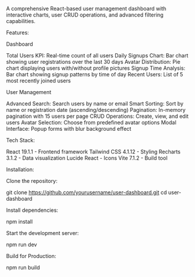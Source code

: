 A comprehensive React-based user management dashboard with interactive charts, user CRUD operations, and advanced filtering capabilities.

Features: 

Dashboard

Total Users KPI: Real-time count of all users
Daily Signups Chart: Bar chart showing user registrations over the last 30 days
Avatar Distribution: Pie chart displaying users with/without profile pictures
Signup Time Analysis: Bar chart showing signup patterns by time of day
Recent Users: List of 5 most recently joined users

User Management

Advanced Search: Search users by name or email
Smart Sorting: Sort by name or registration date (ascending/descending)
Pagination: In-memory pagination with 15 users per page
CRUD Operations: Create, view, and edit users
Avatar Selection: Choose from predefined avatar options
Modal Interface: Popup forms with blur background effect



Tech Stack:

React 19.1.1 - Frontend framework
Tailwind CSS 4.1.12 - Styling
Recharts 3.1.2 - Data visualization
Lucide React - Icons
Vite 7.1.2 - Build tool


Installation:

Clone the repository:

git clone https://github.com/yourusername/user-dashboard.git
cd user-dashboard


Install dependencies:

npm install


Start the development server:

npm run dev



Build for Production:

npm run build

